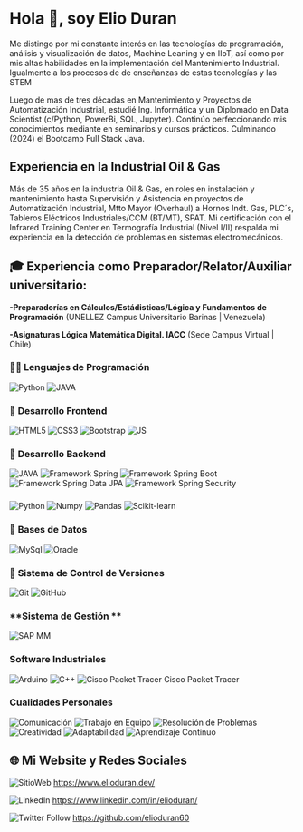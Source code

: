 # Hola 👋, soy Elio Duran
Me distingo por mi constante interés en las tecnologías de programación, análisis y visualización de datos, Machine Leaning y en IIoT, así como por mis altas habilidades en la implementación del Mantenimiento Industrial. Igualmente a los procesos de de enseñanzas de estas tecnologías y las STEM 

Luego de mas de tres décadas en Mantenimiento y Proyectos de Automatización Industrial, estudié Ing. Informática y un Diplomado en Data Scientist (c/Python, PowerBi, SQL, Jupyter). Continúo perfeccionando mis conocimientos mediante en seminarios y cursos prácticos. Culminando (2024) el Bootcamp Full Stack Java.

##  Experiencia en la Industrial Oil & Gas
Más de 35 años en la industria Oil & Gas, en roles en instalación y mantenimiento hasta Supervisión y Asistencia en proyectos de Automatización Industrial, Mtto Mayor (Overhaul) a Hornos Indt. Gas, PLC´s, Tableros Eléctricos Industriales/CCM (BT/MT), SPAT. Mi certificación con el Infrared Training Center en Termografía Industrial (Nivel I/II) respalda mi experiencia en la detección de problemas en sistemas electromecánicos.

## 🎓 Experiencia como Preparador/Relator/Auxiliar universitario:

**-Preparadorías en Cálculos/Estádisticas/Lógica y Fundamentos de Programación** (UNELLEZ Campus Universitario Barinas  | Venezuela)

**-Asignaturas Lógica Matemática Digital. IACC** (Sede Campus Virtual | Chile)

### 🧑‍💻 **Lenguajes de Programación**

![Python](https://img.shields.io/badge/python-3670A0?style=for-the-badge&logo=python&logoColor=ffdd54) ![JAVA](https://img.shields.io/badge/Java-ED8B00?style=for-the-badge&logo=openjdk&logoColor=white)

### 🎨 **Desarrollo Frontend**

![HTML5](https://img.shields.io/badge/HTML5-E34F26?style=for-the-badge&logo=html5&logoColor=white) ![CSS3](https://img.shields.io/badge/CSS3-1572B6?style=for-the-badge&logo=css3&logoColor=white) ![Bootstrap](https://img.shields.io/badge/Bootstrap-563D7C?style=for-the-badge&logo=bootstrap&logoColor=white) ![JS](https://shields.io/badge/-javascript-4377cb?logo=javascript)

### 🔨 **Desarrollo Backend**

![JAVA](https://img.shields.io/badge/Java-ED8B00?style=for-the-badge&logo=openjdk&logoColor=white) ![Framework Spring](https://img.shields.io/badge/Spring%20framework-6DB33F?style=for-the-badge&logo=spring&logoColor=white) ![Framework Spring Boot](https://img.shields.io/badge/SpringBoot-6DB33F?style=for-the-badge&logo=Spring&logoColor=white) ![Framework Spring Data JPA](https://img.shields.io/badge/Spring_data_jpa-6DB33F?style=for-the-badge&logo=SpringSecurity&logoColor=white) ![Framework Spring Security](https://img.shields.io/badge/Spring%20Security-6DB33F?style=for-the-badge&logo=springsecurity&logoColor=white) 
###
![Python](https://img.shields.io/badge/python-3670A0?style=for-the-badge&logo=python&logoColor=ffdd54) ![Numpy](https://img.shields.io/badge/Numpy-777BB4?style=for-the-badge&logo=numpy&logoColor=white) ![Pandas](https://img.shields.io/badge/-Pandas-333333?style=flat&logo=pandas) ![Scikit-learn](https://img.shields.io/badge/scikit%20learn-F7931E?style=for-the-badge&logo=scikit-learn&logoColor=white)

### 🔧 **Bases de Datos**

![MySql](https://shields.io/badge/MySQL-lightgrey?style=for-the-badge&logo=mysql&logoColor=white&labelColor=blue) ![Oracle](https://img.shields.io/badge/Oracle-F80000?style=for-the-badge&logo=Oracle&logoColor=white) 

### 📝 **Sistema de Control de Versiones**

![Git](https://img.shields.io/badge/Git-F05033?style=for-the-badge&logo=git&logoColor=white) ![GitHub](https://img.shields.io/badge/GitHub-181717?style=for-the-badge&logo=github&logoColor=white)

###  **Sistema de Gestión **

![SAP MM](https://img.shields.io/badge/-SAP-0FAAFF?style=flat&logo=sap&logoColor=white)

### **Software Industriales**

![Arduino](https://img.shields.io/badge/Arduino-00878F?logo=arduino&logoColor=fff&style=plastic)
![C++](https://img.shields.io/badge/-C++-blue?logo=cplusplus)
![Cisco Packet Tracer](https://img.shields.io/badge/Cisco-1BA0D7?logo=cisco&logoColor=fff&style=for-the-badge) Cisco Packet Tracer


### **Cualidades Personales**

![Comunicación](https://img.shields.io/badge/Comunicación-000000?style=for-the-badge) ![Trabajo en Equipo](https://img.shields.io/badge/Trabajo%20en%20Equipo-000000?style=for-the-badge) ![Resolución de Problemas](https://img.shields.io/badge/Resolución%20de%20Problemas-000000?style=for-the-badge) ![Creatividad](https://img.shields.io/badge/Creatividad-000000?style=for-the-badge) ![Adaptabilidad](https://img.shields.io/badge/Adaptabilidad-000000?style=for-the-badge) ![Aprendizaje Continuo](https://img.shields.io/badge/Aprendizaje%20Continuo-000000?style=for-the-badge)

## 🌐 Mi Website y Redes Sociales

![SitioWeb](https://img.shields.io/badge/google-4285F4?style=for-the-badge&logo=google&logoColor=white) https://www.elioduran.dev/


![LinkedIn](https://img.shields.io/badge/LinkedIn-0077B5?style=for-the-badge&logo=linkedin&logoColor=white/)  https://www.linkedin.com/in/elioduran/


![Twitter Follow](https://img.shields.io/twitter/follow/maktub82.svg?style=social&label=Follow) https://github.com/elioduran60

